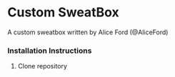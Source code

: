 # Custom SweatBox

A custom sweatbox written by Alice Ford (@AliceFord)

### Installation Instructions

1. Clone repository 